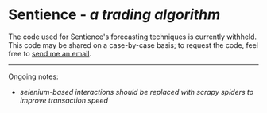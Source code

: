 # Sentience - *a trading algorithm*

The code used for Sentience's forecasting techniques is currently withheld. This code may be shared on a case-by-case basis; to request the code, feel free to <a href="mailto:rahil@rahilpatel.io">send me an email</a>.  
___
Ongoing notes:

  * *selenium-based interactions should be replaced with scrapy spiders to improve transaction speed*
